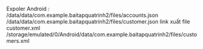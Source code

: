 Expoler Android : 
/data/data/com.example.baitapquatrinh2/files/accounts.json
/data/data/com.example.baitapquatrinh2/files/customer.json
link xuất file customer.xml 
/storage/emulated/0/Android/data/com.example.baitapquatrinh2/files/customers.xml
